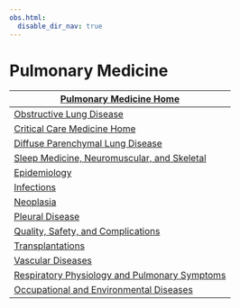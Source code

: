 ```yaml
---
obs.html:
  disable_dir_nav: true
---
```

   
# Pulmonary Medicine   
| [Pulmonary Medicine Home](../Pulmonary%20Medicine/Pulmonary%20Medicine%20Home.md)                     |   
| ------------------------------------------------- |   
| [Obstructive Lung Disease](../Pulmonary%20Medicine/Obstructive%20Lung%20Disease.md)                      |   
| [Critical Care Medicine Home](../Critical%20Care%20Medicine/Critical%20Care%20Medicine%20Home.md)                        |   
| [Diffuse Parenchymal Lung Disease](../Pulmonary%20Medicine/Diffuse%20Parenchymal%20Lung%20Disease.md)              |   
| [Sleep Medicine, Neuromuscular, and Skeletal](../Pulmonary%20Medicine/Sleep%20Medicine%2C%20Neuromuscular%2C%20and%20Skeletal.md)   |   
| [Epidemiology](../Pulmonary%20Medicine/Epidemiology.md)                                  |   
| [Infections](../Pulmonary%20Medicine/Infections.md)                                    |   
| [Neoplasia](../Pulmonary%20Medicine/Neoplasia.md)                                     |   
| [Pleural Disease](../Pulmonary%20Medicine/Pleural%20Disease.md)                               |   
| [Quality, Safety, and Complications](../Pulmonary%20Medicine/Quality%2C%20Safety%2C%20and%20Complications.md)            |   
| [Transplantations](../Pulmonary%20Medicine/Transplantations.md)                              |   
| [Vascular Diseases](../Pulmonary%20Medicine/Vascular%20Diseases.md)                             |   
| [Respiratory Physiology and Pulmonary Symptoms](../Pulmonary%20Medicine/Respiratory%20Physiology%20and%20Pulmonary%20Symptoms.md) |   
| [Occupational and Environmental Diseases](../Pulmonary%20Medicine/Occupational%20and%20Environmental%20Diseases.md)       |